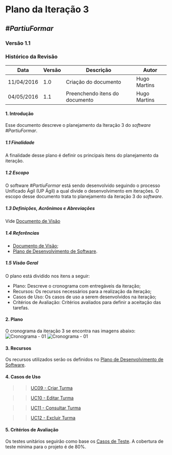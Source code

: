 # **Plano da Iteração 3**

##  ***#PartiuFormar***

### **Versão 1.1**

### Histórico da Revisão
Data|Versão|Descrição|Autor
----|------|---------|------------------
11/04/2016| 1.0 |Criação do documento|Hugo Martins
04/05/2016|1.1|Preenchendo itens do documento|Hugo Martins 

#### 1.                  Introdução
Esse documento descreve o planejamento da Iteração 3 do _software_ _#PartiuFormar_.

##### 1.1               Finalidade
A finalidade desse plano é definir os principais itens do planejamento da iteração.

##### 1.2               Escopo
O software _#PartiuFormar_ está sendo desenvolvido seguindo o processo Unificado Ágil (UP Ágil) a qual divide o desenvolvimento em iterações. O escopo desse documento trata to planejamento da iteração 3 do _software_.

##### 1.3               Definições, Acrônimos e Abreviações
Vide [Documento de Visão](https://github.com/vitornere/partiuformar/wiki/Documento-de-Vis%C3%A3o)

##### 1.4               Referências
* [Documento de Visão](https://github.com/vitornere/partiuformar/wiki/Documento-de-Vis%C3%A3o);
* [Plano de Desenvolvimento de Software](https://github.com/vitornere/partiuformar/wiki/Plano-de-Desenvolvimento-de-Software).

##### 1.5               Visão Geral
O plano está dividido nos itens a seguir:
* Plano: Descreve o cronograma com entregáveis da iteração;
* Recursos: Os recursos necessários para a realização da iteração; 
* Casos de Uso: Os casos de uso a serem desenvolvidos na iteração;
* Critérios de Avaliação: Critérios avaliados para definir a aceitação das tarefas.

#### 2.                  Plano
O cronograma da iteração 3 se encontra nas imagens abaixo:
![Cronograma - 01](http://imgur.com/HHXRueK.png)
![Cronograma - 01](http://imgur.com/jzHIEkU.png)

#### 3.                  Recursos
Os recursos utilizados serão os definidos no [Plano de Desenvolvimento de Software](https://github.com/vitornere/partiuformar/wiki/Plano-de-Desenvolvimento-de-Software).

#### 4.                  Casos de Uso

>>[UC09 - Criar Turma](https://github.com/vitornere/partiuformar/wiki/UC09--Criar-Turma)

>>[UC10 - Editar Turma](https://github.com/vitornere/partiuformar/wiki/UC10-Editar-Turma)

>>[UC11 - Consultar Turma](https://github.com/vitornere/partiuformar/wiki/UC11-Consultar-Turma)

>>[UC12 - Excluir Turma](https://github.com/vitornere/partiuformar/wiki/UC12-Excluir-Turma)

#### 5.                  Critérios de Avaliação
Os testes unitários seguirão como base os [Casos de Teste](https://github.com/vitornere/partiuformar/wiki/Casos-de-teste).
A cobertura de teste mínima para o projeto é de 80%.